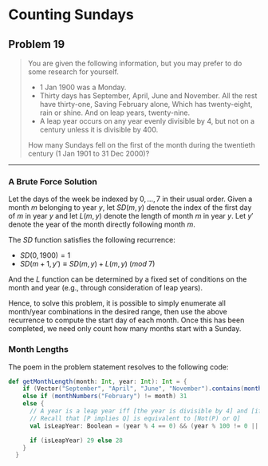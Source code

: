 # Counting Sundays

## Problem 19

> You are given the following information, but you may prefer to do some research for yourself.
> - 1 Jan 1900 was a Monday.
> - Thirty days has September,
    April, June and November.
    All the rest have thirty-one,
    Saving February alone,
    Which has twenty-eight, rain or shine.
    And on leap years, twenty-nine.
> - A leap year occurs on any year evenly divisible by 4, but not on a century unless it is divisible by 400.
> 
> How many Sundays fell on the first of the month during the twentieth century (1 Jan 1901 to 31 Dec 2000)?

---

### A Brute Force Solution

Let the days of the week be indexed by $0, \dots, 7$ in their usual order. 
Given a month $m$ belonging to year $y$, let $SD(m, y)$ denote the index of the first day of $m$ in year $y$ 
and let $L(m, y)$ denote the length of month $m$ in year $y$. Let $y'$ denote the year of the month directly following month $m$.

The $SD$ function satisfies the following recurrence:

- $SD(0, 1900) = 1$
- $SD(m+1, y') \equiv SD(m, y) + L(m, y)$ ($mod\ 7$)

And the $L$ function can be determined by a fixed set of conditions on the month and year (e.g., through consideration of leap years).

Hence, to solve this problem, it is possible to simply enumerate all month/year combinations in the desired range, then use the above recurrence to compute the start day of each month.
Once this has been completed, we need only count how many months start with a Sunday.

### Month Lengths

The poem in the problem statement resolves to the following code:
```scala
def getMonthLength(month: Int, year: Int): Int = {
    if (Vector("September", "April", "June", "November").contains(monthNames(month))) 30
    else if (monthNumbers("February") != month) 31
    else {
      // A year is a leap year iff [the year is divisible by 4] and [if the year is a century, then it is divisible by 400]
      // Recall that [P implies Q] is equivalent to [Not(P) or Q]
      val isLeapYear: Boolean = (year % 4 == 0) && (year % 100 != 0 || year % 400 == 0)

      if (isLeapYear) 29 else 28
    }
  }
```